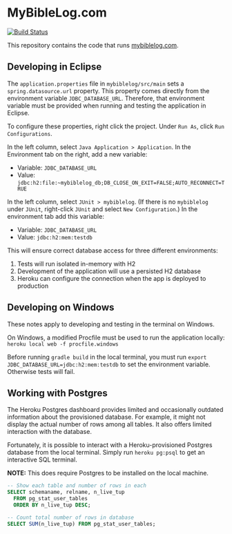 # MyBibleLog.com

[![Build Status](https://travis-ci.com/AaronSmithX/mybiblelog.svg?branch=master)](https://travis-ci.com/AaronSmithX/mybiblelog)

This repository contains the code that runs [mybiblelog.com](http://www.mybiblelog.com/).

## Developing in Eclipse

The `application.properties` file in `mybiblelog/src/main` sets a `spring.datasource.url` property. This property comes directly from the environment variable `JDBC_DATABASE_URL`. Therefore, that environment variable must be provided when running and testing the application in Eclipse.

To configure these properties, right click the project. Under `Run As`, click `Run Configurations`.

In the left column, select `Java Application > Application`. In the Environment tab on the right, add a new variable:
* Variable: `JDBC_DATABASE_URL`
* Value: `jdbc:h2:file:~mybiblelog_db;DB_CLOSE_ON_EXIT=FALSE;AUTO_RECONNECT=TRUE`

In the left column, select `JUnit > mybiblelog`. (If there is no `mybiblelog` under `JUnit`, right-click `JUnit` and select `New Configuration`.) In the environment tab add this variable:
* Variable: `JDBC_DATABASE_URL`
* Value: `jdbc:h2:mem:testdb`

This will ensure correct database access for three different environments:
1. Tests will run isolated in-memory with H2
2. Development of the application will use a persisted H2 database
3. Heroku can configure the connection when the app is deployed to production

## Developing on Windows

These notes apply to developing and testing in the terminal on Windows.

On Windows, a modified Procfile must be used to run the application locally: `heroku local web -f procfile.windows`

Before running `gradle build` in the local terminal, you must run `export JDBC_DATABASE_URL=jdbc:h2:mem:testdb` to set the environment variable. Otherwise tests will fail.

## Working with Postgres

The Heroku Postgres dashboard provides limited and occasionally outdated information about the provisioned database. For example, it might not display the actual number of rows among all tables. It also offers limited interaction with the database.

Fortunately, it is possible to interact with a Heroku-provisioned Postgres database from the local terminal. Simply run `heroku pg:psql` to get an interactive SQL terminal.

**NOTE:** This does require Postgres to be installed on the local machine.

```sql
-- Show each table and number of rows in each
SELECT schemaname, relname, n_live_tup 
  FROM pg_stat_user_tables 
  ORDER BY n_live_tup DESC;

-- Count total number of rows in database
SELECT SUM(n_live_tup) FROM pg_stat_user_tables;
```
